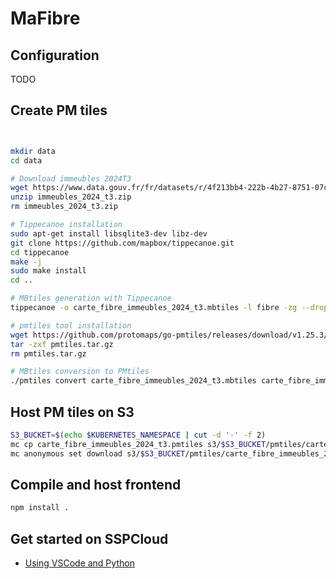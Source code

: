 # MaFibre

## Configuration
TODO


## Create PM tiles

```sh


mkdir data
cd data

# Download immeubles 2024T3
wget https://www.data.gouv.fr/fr/datasets/r/4f213bb4-222b-4b27-8751-07cf99840fd8 -O immeubles_2024_t3.zip
unzip immeubles_2024_t3.zip
rm immeubles_2024_t3.zip

# Tippecanoe installation
sudo apt-get install libsqlite3-dev libz-dev
git clone https://github.com/mapbox/tippecanoe.git
cd tippecanoe
make -j
sudo make install
cd ..

# MBtiles generation with Tippecanoe
tippecanoe -o carte_fibre_immeubles_2024_t3.mbtiles -l fibre -zg --drop-densest-as-needed --extend-zooms-if-still-dropping -T batiment:string -T code_insee:string -T code_poste:string carte_fibre_immeubles_2024_3_20241106.csv

# pmtiles tool installation
wget https://github.com/protomaps/go-pmtiles/releases/download/v1.25.3/go-pmtiles_1.25.3_Linux_x86_64.tar.gz -O pmtiles.tar.gz
tar -zxf pmtiles.tar.gz
rm pmtiles.tar.gz

# MBtiles conversion to PMtiles
./pmtiles convert carte_fibre_immeubles_2024_t3.mbtiles carte_fibre_immeubles_2024_t3.pmtiles
```


## Host PM tiles on S3

```sh
S3_BUCKET=$(echo $KUBERNETES_NAMESPACE | cut -d '-' -f 2)
mc cp carte_fibre_immeubles_2024_t3.pmtiles s3/$S3_BUCKET/pmtiles/carte_fibre_immeubles_2024_t3_bis.pmtiles
mc anonymous set download s3/$S3_BUCKET/pmtiles/carte_fibre_immeubles_2024_t3.pmtiles
```


## Compile and host frontend

```sh
npm install .
```

## Get started on SSPCloud

- [Using VSCode and Python](https://datalab.sspcloud.fr/launcher/ide/vscode-python?name=mafibre&version=2.2.2&s3=region-ec97c721&resources.requests.cpu=%C2%AB2000m%C2%BB&resources.requests.memory=%C2%AB32Gi%C2%BB&persistence.size=%C2%AB50Gi%C2%BB&init.personalInit=%C2%ABhttps%3A%2F%2Fraw.githubusercontent.com%2FGaspi%2Fmafibre%2Frefs%2Fheads%2Fmain%2Finit-scripts%2Fvscode-python.sh%C2%BB&networking.user.enabled=true&networking.user.ports[0]=8080&discovery.hive=false&discovery.mlflow=false&discovery.metaflow=false)
